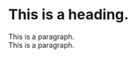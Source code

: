 <!DOCTYPE html>
<html lang="ja">
<head>
    <meta charset="UTF-8">
    <title>This is a title.</title>
</head>

<body>
    <h1>This is a heading.</h1>
    <p>This is a paragraph.<br>This is a paragraph.</p>
</body>

</html>
